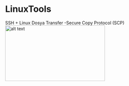 # LinuxTools

SSH + Linux Dosya Transfer -Secure Copy Protocol (SCP)
<img src="[http://url/to/img.png](https://raw.githubusercontent.com/theguler0x/LinuxTools-v2/main/ssh_tools.PNG" alt="alt text" width="320" height="180">
